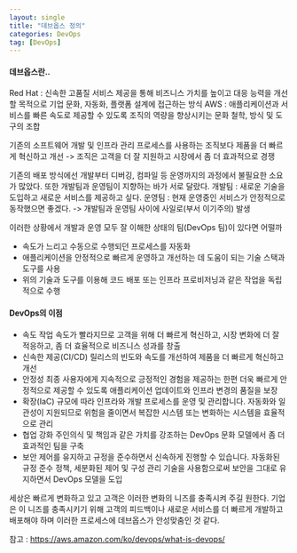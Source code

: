 ```yaml
---
layout: single
title: "데브옵스 정의"
categories: DevOps
tag: [DevOps]
---
```


#### 데브옵스란..

Red Hat : 신속한 고품질 서비스 제공을 통해 비즈니스 가치를 높이고 대응 능력을 개선할 목적으로 기업 문화, 자동화, 플랫폼 설계에 접근하는 방식
AWS : 애플리케이션과 서비스를 빠른 속도로 제공할 수 있도록 조직의 역량을 향상시키는 문화 철학, 방식 및 도구의 조합

기존의 소프트웨어 개발 및 인프라 관리 프로세스를 사용하는 조직보다 제품을 더 빠르게 혁신하고 개선 
-> 조직은 고객을 더 잘 지원하고 시장에서 좀 더 효과적으로 경쟁

기존의 배포 방식에선 개발부터 디버깅, 컴파일 등 운영까지의 과정에서 불필요한 소요가 많았다.
또한 개발팀과 운영팀이 지향하는 바가 서로 달랐다.
개발팀 : 새로운 기술을 도입하고 새로운 서비스를 제공하고 싶다.
운영팀 : 현재 운영중인 서비스가 안정적으로 동작했으면 좋겠다.
-> 개발팀과 운영팀 사이에 사일로(부서 이기주의) 발생

이러한 상황에서 개발과 운영 모두 잘 이해한 상태의 팀(DevOps 팀)이 있다면 어떨까
* 속도가 느리고 수동으로 수행되던 프로세스를 자동화
* 애플리케이션을 안정적으로 빠르게 운영하고 개선하는 데 도움이 되는 기술 스택과 도구를 사용
* 위의 기술과 도구를 이용해 코드 배포 또는 인프라 프로비저닝과 같은 작업을 독립적으로 수행


#### DevOps의 이점
* 속도
작업 속도가 빨라지므로 고객을 위해 더 빠르게 혁신하고, 시장 변화에 더 잘 적응하고, 좀 더 효율적으로 비즈니스 성과를 창출
* 신속한 제공(CI/CD)
릴리스의 빈도와 속도를 개선하여 제품을 더 빠르게 혁신하고 개선
* 안정성
최종 사용자에게 지속적으로 긍정적인 경험을 제공하는 한편 더욱 빠르게 안정적으로 제공할 수 있도록 애플리케이션 업데이트와 인프라 변경의 품질을 보장
* 확장(IaC)
규모에 따라 인프라와 개발 프로세스를 운영 및 관리합니다. 자동화와 일관성이 지원되므로 위험을 줄이면서 복잡한 시스템 또는 변화하는 시스템을 효율적으로 관리
* 협업 강화
주인의식 및 책임과 같은 가치를 강조하는 DevOps 문화 모델에서 좀 더 효과적인 팀을 구축
* 보안
제어를 유지하고 규정을 준수하면서 신속하게 진행할 수 있습니다. 자동화된 규정 준수 정책, 세분화된 제어 및 구성 관리 기술을 사용함으로써 보안을 그대로 유지하면서 DevOps 모델을 도입

세상은 빠르게 변화하고 있고 고객은 이러한 변화의 니즈를 충족시켜 주길 원한다.
기업은 이 니즈를 충족시키기 위해 고객의 피드백이나 새로운 서비스를 더 빠르게 개발하고 배포해야 하며 이러한 프로세스에 데브옵스가 안성맞춤인 것 같다.

참고 : https://aws.amazon.com/ko/devops/what-is-devops/